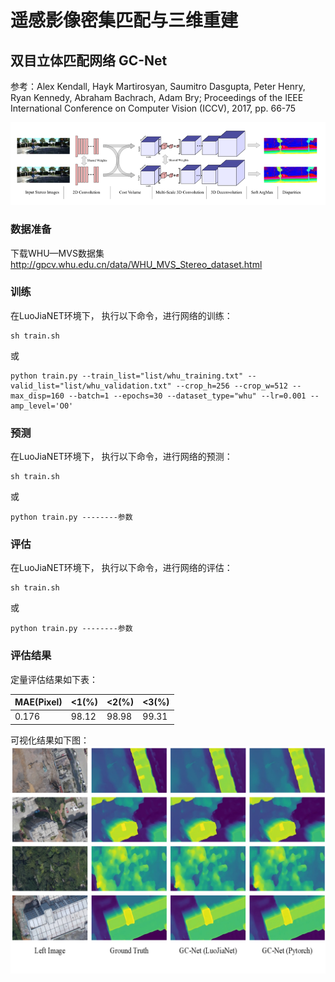 # 遥感影像密集匹配与三维重建
## 双目立体匹配网络 GC-Net
参考：Alex Kendall, Hayk Martirosyan, Saumitro Dasgupta, Peter Henry, Ryan Kennedy, Abraham Bachrach, Adam Bry; Proceedings of the IEEE International Conference on Computer Vision (ICCV), 2017, pp. 66-75

![](figs/network.png)

### 数据准备
下载WHU—MVS数据集
http://gpcv.whu.edu.cn/data/WHU_MVS_Stereo_dataset.html

### 训练
在LuoJiaNET环境下， 执行以下命令，进行网络的训练：
```
sh train.sh
```
或
```
python train.py --train_list="list/whu_training.txt" --valid_list="list/whu_validation.txt" --crop_h=256 --crop_w=512 --max_disp=160 --batch=1 --epochs=30 --dataset_type="whu" --lr=0.001 --amp_level='O0'
```
### 预测
在LuoJiaNET环境下， 执行以下命令，进行网络的预测：
```
sh train.sh
```
或
```
python train.py --------参数 
```
### 评估
在LuoJiaNET环境下， 执行以下命令，进行网络的评估：
```
sh train.sh
```
或
```
python train.py --------参数 
```

### 评估结果
定量评估结果如下表：

| MAE(Pixel) | <1(%) | <2(%) | <3(%) |
|------------|-------|-------|-------|
| 0.176      | 98.12 | 98.98 | 99.31 |

可视化结果如下图：
![](figs/result.png)
